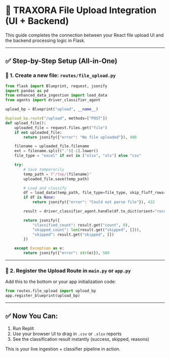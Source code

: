 # 🚀 TRAXORA File Upload Integration (UI + Backend)

This guide completes the connection between your React file upload UI and the backend processing logic in Flask.

---

## ✅ Step-by-Step Setup (All-in-One)

### 📁 1. Create a new file: `routes/file_upload.py`

```python
from flask import Blueprint, request, jsonify
import pandas as pd
from enhanced_data_ingestion import load_data
from agents import driver_classifier_agent

upload_bp = Blueprint("upload", __name__)

@upload_bp.route("/upload", methods=["POST"])
def upload_file():
    uploaded_file = request.files.get("file")
    if not uploaded_file:
        return jsonify({"error": "No file uploaded"}), 400

    filename = uploaded_file.filename
    ext = filename.split(".")[-1].lower()
    file_type = "excel" if ext in ["xlsx", "xls"] else "csv"

    try:
        # Save temporarily
        temp_path = f"/tmp/{filename}"
        uploaded_file.save(temp_path)

        # Load and classify
        df = load_data(temp_path, file_type=file_type, skip_fluff_rows=5)
        if df is None:
            return jsonify({"error": "Could not parse file"}), 422

        result = driver_classifier_agent.handle(df.to_dict(orient="records"))

        return jsonify({
            "classified_count": result.get("count", 0),
            "skipped_count": len(result.get("skipped", [])),
            "skipped": result.get("skipped", [])
        })

    except Exception as e:
        return jsonify({"error": str(e)}), 500
```

---

### 🧠 2. Register the Upload Route in `main.py` or `app.py`

Add this to the bottom or your app initialization code:

```python
from routes.file_upload import upload_bp
app.register_blueprint(upload_bp)
```

---

## ✅ Now You Can:

1. Run Replit
2. Use your browser UI to drag in `.csv` or `.xlsx` reports
3. See the classification result instantly (success, skipped, reasons)

This is your live ingestion + classifier pipeline in action.
